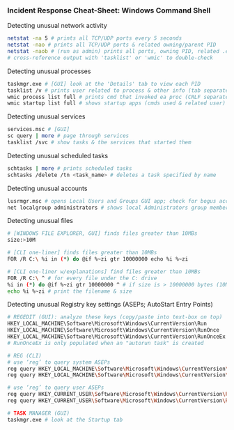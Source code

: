### Incident Response Cheat-Sheet: Windows Command Shell

Detecting unusual network activity
```bash
netstat -na 5 # prints all TCP/UDP ports every 5 seconds
netstat -nao # prints all TCP/UDP ports & related owning/parent PID
netstat -naob # (run as admin) prints all ports, owning PID, related .exe
# cross-reference output with 'tasklist' or 'wmic' to double-check
```

Detecting unusual processes 
```bash
taskmgr.exe # [GUI] look at the 'Details' tab to view each PID
tasklist /v # prints user related to process & other info (tab separated)
wmic process list full # prints cmd that invoked ea proc (CRLF separated)
wmic startup list full # shows startup apps (cmds used & related user)
```

Detecting unusual services
```bash
services.msc # [GUI]
sc query | more # page through services
tasklist /svc # show tasks & the services that started them
```

Detecting unusual scheduled tasks
```bash
schtasks | more # prints scheduled tasks
schtasks /delete /tn <task_name> # deletes a task specified by name
```

Detecting unusual accounts
```bash
lusrmgr.msc # opens Local Users and Groups GUI app; check for bogus accts
net localgroup administrators # shows local Administrators group members
```

Detecting unusual files
```bash
# [WINDOWS FILE EXPLORER, GUI] finds files greater than 10MBs
size:>10M

# [CLI one-liner] finds files greater than 10MBs
FOR /R C:\ %i in (*) do @if %~zi gtr 10000000 echo %i %~zi

# [CLI one-liner w/explanations] find files greater than 10MBs 
FOR /R C:\ ^ # for every file under the C: drive
%i in (*) do @if %~zi gtr 10000000 ^ # if size is > 10000000 bytes (10MB)
echo %i %~zi # print the filename & size
```

Detecting unusual Registry key settings (ASEPs; AutoStart Entry Points)
```bash
# REGEDIT (GUI): analyze these keys (copy/paste into text-box on top)
HKEY_LOCAL_MACHINE\Software\Microsoft\Windows\CurrentVersion\Run
HKEY_LOCAL_MACHINE\Software\Microsoft\Windows\CurrentVersion\RunOnce
HKEY_LOCAL_MACHINE\Software\Microsoft\Windows\CurrentVersion\RunOnceEx
# RunOnceEx is only populated when an "autorun task" is created

# REG (CLI)
# use ‘reg’ to query system ASEPs
reg query HKEY_LOCAL_MACHINE\Software\Microsoft\Windows\CurrentVersion\Run
reg query HKEY_LOCAL_MACHINE\Software\Microsoft\Windows\CurrentVersion\RunOnce

# use ‘reg’ to query user ASEPs
reg query HKEY_CURRENT_USER\Software\Microsoft\Windows\CurrentVersion\Run
reg query HKEY_CURRENT_USER\Software\Microsoft\Windows\CurrentVersion\RunOnce

# TASK MANAGER (GUI)
taskmgr.exe # look at the Startup tab
```
